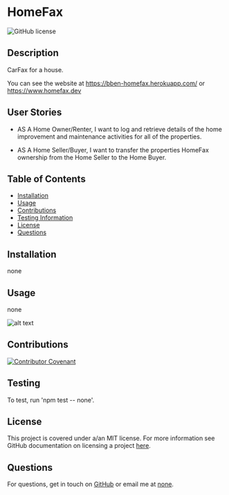 # HomeFax

![GitHub license](https://img.shields.io/badge/license-MIT-brightgreen.svg)

## Description

CarFax for a house.

You can see the website at https://bben-homefax.herokuapp.com/ or https://www.homefax.dev

## User Stories

- AS A Home Owner/Renter, I want to log and retrieve details of the home
  improvement and maintenance activities for all of the properties.

- AS A Home Seller/Buyer, I want to transfer the properties HomeFax ownership
  from the Home Seller to the Home Buyer.

## Table of Contents

- [Installation](#installation)
- [Usage](#usage)
- [Contributions](#contributions)
- [Testing Information](#testing)
- [License](#license)
- [Questions](#questions)

## Installation

none

## Usage

none

![alt text](assets/images/none)

## Contributions

[![Contributor Covenant](https://img.shields.io/badge/Contributor%20Covenant-2.0-4baaaa.svg)](code_of_conduct.md)

## Testing

To test, run 'npm test -- none'.

## License

This project is covered under a/an MIT license. For more information see GitHub
documentation on licensing a project
[here](https://docs.github.com/en/communities/setting-up-your-project-for-healthy-contributions/adding-a-license-to-a-repository).

## Questions

​For questions, get in touch on [GitHub](https://github.com/none/) or email me
at [none](mailto:none).
